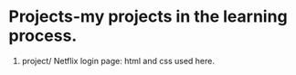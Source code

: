 # Projects-my projects in the learning process.
1. project/ Netflix login page: html and css used here.


